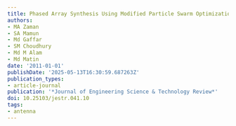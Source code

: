 ```yaml
---
title: Phased Array Synthesis Using Modified Particle Swarm Optimization
authors:
- MA Zaman
- SA Mamun
- Md Gaffar
- SM Choudhury
- Md M Alam
- Md Matin
date: '2011-01-01'
publishDate: '2025-05-13T16:30:59.687263Z'
publication_types:
- article-journal
publication: '*Journal of Engineering Science & Technology Review*'
doi: 10.25103/jestr.041.10
tags:
- antenna
---
```

